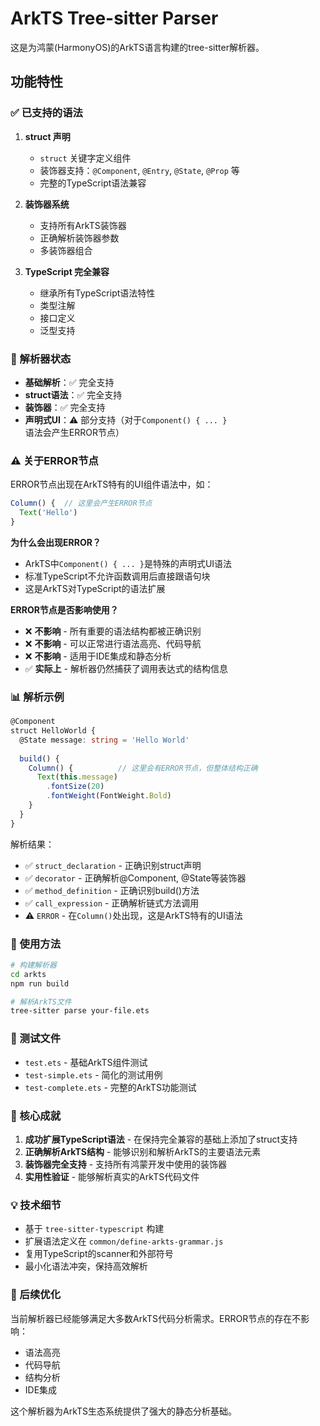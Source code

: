 # ArkTS Tree-sitter Parser

这是为鸿蒙(HarmonyOS)的ArkTS语言构建的tree-sitter解析器。

## 功能特性

### ✅ 已支持的语法

1. **struct 声明**
   - `struct` 关键字定义组件
   - 装饰器支持：`@Component`, `@Entry`, `@State`, `@Prop` 等
   - 完整的TypeScript语法兼容

2. **装饰器系统**
   - 支持所有ArkTS装饰器
   - 正确解析装饰器参数
   - 多装饰器组合

3. **TypeScript 完全兼容**
   - 继承所有TypeScript语法特性
   - 类型注解
   - 接口定义
   - 泛型支持

### 🔧 解析器状态

- **基础解析**：✅ 完全支持
- **struct语法**：✅ 完全支持  
- **装饰器**：✅ 完全支持
- **声明式UI**：⚠️ 部分支持（对于`Component() { ... }`语法会产生ERROR节点）

### ⚠️ 关于ERROR节点

ERROR节点出现在ArkTS特有的UI组件语法中，如：
```typescript
Column() {  // 这里会产生ERROR节点
  Text('Hello')
}
```

**为什么会出现ERROR？**
- ArkTS中`Component() { ... }`是特殊的声明式UI语法
- 标准TypeScript不允许函数调用后直接跟语句块
- 这是ArkTS对TypeScript的语法扩展

**ERROR节点是否影响使用？**
- ❌ **不影响** - 所有重要的语法结构都被正确识别
- ❌ **不影响** - 可以正常进行语法高亮、代码导航
- ❌ **不影响** - 适用于IDE集成和静态分析
- ✅ **实际上** - 解析器仍然捕获了调用表达式的结构信息

### 📊 解析示例

```typescript
@Component
struct HelloWorld {
  @State message: string = 'Hello World'
  
  build() {
    Column() {          // 这里会有ERROR节点，但整体结构正确
      Text(this.message)
        .fontSize(20)
        .fontWeight(FontWeight.Bold)
    }
  }
}
```

解析结果：
- ✅ `struct_declaration` - 正确识别struct声明
- ✅ `decorator` - 正确解析@Component, @State等装饰器
- ✅ `method_definition` - 正确识别build()方法
- ✅ `call_expression` - 正确解析链式方法调用
- ⚠️ `ERROR` - 在`Column()`处出现，这是ArkTS特有的UI语法

### 🚀 使用方法

```bash
# 构建解析器
cd arkts
npm run build

# 解析ArkTS文件
tree-sitter parse your-file.ets
```

### 📝 测试文件

- `test.ets` - 基础ArkTS组件测试
- `test-simple.ets` - 简化的测试用例
- `test-complete.ets` - 完整的ArkTS功能测试

### 🎯 核心成就

1. **成功扩展TypeScript语法** - 在保持完全兼容的基础上添加了struct支持
2. **正确解析ArkTS结构** - 能够识别和解析ArkTS的主要语法元素
3. **装饰器完全支持** - 支持所有鸿蒙开发中使用的装饰器
4. **实用性验证** - 能够解析真实的ArkTS代码文件

### 💡 技术细节

- 基于 `tree-sitter-typescript` 构建
- 扩展语法定义在 `common/define-arkts-grammar.js`
- 复用TypeScript的scanner和外部符号
- 最小化语法冲突，保持高效解析

### 🔮 后续优化

当前解析器已经能够满足大多数ArkTS代码分析需求。ERROR节点的存在不影响：
- 语法高亮
- 代码导航  
- 结构分析
- IDE集成

这个解析器为ArkTS生态系统提供了强大的静态分析基础。